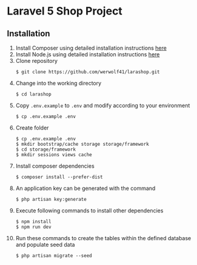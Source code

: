 # Laravel 5 Shop Project

## Installation
1. Install Composer using detailed installation instructions [here](https://getcomposer.org/doc/00-intro.md#installation-linux-unix-osx)
2. Install Node.js using detailed installation instructions [here](https://nodejs.org/en/download/package-manager/)
3. Clone repository
    ```
    $ git clone https://github.com/werwolf41/larashop.git
    ```
4. Change into the working directory
    ```
    $ cd larashop
    ```
5. Copy `.env.example` to `.env` and modify according to your environment
    ```
    $ cp .env.example .env
    ```
6. Create folder
    ```
    $ cp .env.example .env 
    $ mkdir bootstrap/cache storage storage/framework 
    $ cd storage/framework 
    $ mkdir sessions views cache
    ```
7. Install composer dependencies
    ```
    $ composer install --prefer-dist
    ```
8. An application key can be generated with the command
    ```
    $ php artisan key:generate
    ```
9. Execute following commands to install other dependencies
    ```
    $ npm install
    $ npm run dev
    ```
10. Run these commands to create the tables within the defined database and populate seed data
    ```
    $ php artisan migrate --seed
    ```
